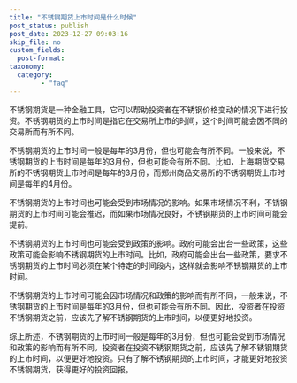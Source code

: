 ```yaml
---
title: "不锈钢期货上市时间是什么时候"
post_status: publish
post_date: 2023-12-27 09:03:16
skip_file: no
custom_fields: 
  post-format: 
taxonomy:
  category:
        - "faq"
---
```


不锈钢期货是一种金融工具，它可以帮助投资者在不锈钢价格变动的情况下进行投资。不锈钢期货的上市时间是指它在交易所上市的时间，这个时间可能会因不同的交易所而有所不同。

不锈钢期货的上市时间一般是每年的3月份，但也可能会有所不同。一般来说，不锈钢期货的上市时间是每年的3月份，但也可能会有所不同。比如，上海期货交易所的不锈钢期货上市时间是每年的3月份，而郑州商品交易所的不锈钢期货上市时间是每年的4月份。

不锈钢期货的上市时间也可能会受到市场情况的影响。如果市场情况不利，不锈钢期货的上市时间可能会推迟，而如果市场情况良好，不锈钢期货的上市时间可能会提前。

不锈钢期货的上市时间也可能会受到政策的影响。政府可能会出台一些政策，这些政策可能会影响不锈钢期货的上市时间。比如，政府可能会出台一些政策，要求不锈钢期货的上市时间必须在某个特定的时间段内，这样就会影响不锈钢期货的上市时间。

不锈钢期货的上市时间可能会因市场情况和政策的影响而有所不同，一般来说，不锈钢期货的上市时间是每年的3月份，但也可能会有所不同。因此，投资者在投资不锈钢期货之前，应该先了解不锈钢期货的上市时间，以便更好地投资。

综上所述，不锈钢期货的上市时间一般是每年的3月份，但也可能会受到市场情况和政策的影响而有所不同。投资者在投资不锈钢期货之前，应该先了解不锈钢期货的上市时间，以便更好地投资。只有了解不锈钢期货的上市时间，才能更好地投资不锈钢期货，获得更好的投资回报。
